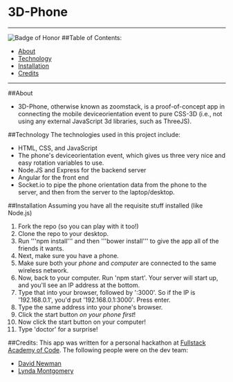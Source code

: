 # 3D-Phone
-------
![Badge of Honor](https://img.shields.io/badge/Built%20at-Fullstack-green.svg?style=flat-square)
##Table of Contents:
 - [About](#About)
 - [Technology](#Technology)
 - [Installation](#Installation)
 - [Credits](#Credits)

------
##About
- 3D-Phone, otherwise known as zoomstack, is a proof-of-concept app in connecting the mobile deviceorientation event to pure  CSS-3D (i.e., not using any external JavaScript 3d libraries, such as ThreeJS).

##Technology
The technologies used in this project include:
 * HTML, CSS, and JavaScript
 * The phone's deviceorientation event, which gives us three very nice and easy rotation variables to use.
 * Node.JS and Express for the backend server
 * Angular for the front end 
 * Socket.io to pipe the phone orientation data from the phone to the server, and then from the server to the laptop/desktop.

##Installation
Assuming you have all the requisite stuff installed (like Node.js)
 1. Fork the repo (so you can play with it too!)
 2. Clone the repo to your desktop. 
 3. Run '''npm install''' and then '''bower install''' to give the app all of the friends it wants.
 4. Next, make sure you have a phone. 
 5. Make sure both your _phone_ and _computer_ are connected to the same wireless network.
 6. Now, back to your computer. Run 'npm start'. Your server will start up, and you'll see an IP address at the bottom.
 7. Type that into your browser, followed by ':3000'. So if the IP is '192.168.0.1', you'd put '192.168.0.1:3000'. Press enter.
 8. Type the same address into your phone's browser.
 9. Click the start button _on your phone first_!
 10. Now click the start button on your computer!
 11. Type 'doctor' for a surprise!

##Credits:
This app was written for a personal hackathon at [Fullstack Academy of Code](fullstackacademy.com). The following people were on the dev team:
 * [David Newman](github.com/Newms34)
 * [Lynda Montgomery](github.com/montgol)
